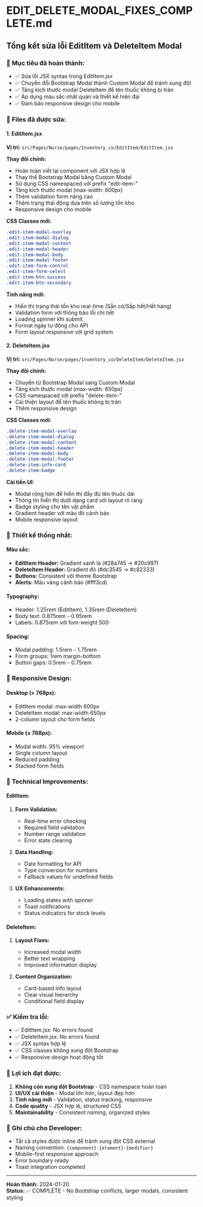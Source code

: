 # EDIT_DELETE_MODAL_FIXES_COMPLETE.md

## Tổng kết sửa lỗi EditItem và DeleteItem Modal

### 🎯 Mục tiêu đã hoàn thành:
- ✅ Sửa lỗi JSX syntax trong EditItem.jsx 
- ✅ Chuyển đổi Bootstrap Modal thành Custom Modal để tránh xung đột
- ✅ Tăng kích thước modal DeleteItem để tên thuốc không bị tràn
- ✅ Áp dụng màu sắc nhất quán và thiết kế hiện đại
- ✅ Đảm bảo responsive design cho mobile

### 📂 Files đã được sửa:

#### 1. EditItem.jsx
**Vị trí:** `src/Pages/Nurse/pages/Inventory_co/EditItem/EditItem.jsx`

**Thay đổi chính:**
- Hoàn toàn viết lại component với JSX hợp lệ
- Thay thế Bootstrap Modal bằng Custom Modal
- Sử dụng CSS namespaced với prefix "edit-item-"
- Tăng kích thước modal (max-width: 600px)
- Thêm validation form nâng cao
- Thêm trạng thái động dựa trên số lượng tồn kho
- Responsive design cho mobile

**CSS Classes mới:**
```css
.edit-item-modal-overlay
.edit-item-modal-dialog
.edit-item-modal-content
.edit-item-modal-header
.edit-item-modal-body
.edit-item-modal-footer
.edit-item-form-control
.edit-item-form-select
.edit-item-btn-success
.edit-item-btn-secondary
```

**Tính năng mới:**
- Hiển thị trạng thái tồn kho real-time (Sẵn có/Sắp hết/Hết hàng)
- Validation form với thông báo lỗi chi tiết
- Loading spinner khi submit
- Format ngày tự động cho API
- Form layout responsive với grid system

#### 2. DeleteItem.jsx  
**Vị trí:** `src/Pages/Nurse/pages/Inventory_co/DeleteItem/DeleteItem.jsx`

**Thay đổi chính:**
- Chuyển từ Bootstrap Modal sang Custom Modal
- Tăng kích thước modal (max-width: 650px)
- CSS namespaced với prefix "delete-item-"
- Cải thiện layout để tên thuốc không bị tràn
- Thêm responsive design

**CSS Classes mới:**
```css
.delete-item-modal-overlay
.delete-item-modal-dialog
.delete-item-modal-content
.delete-item-modal-header
.delete-item-modal-body
.delete-item-modal-footer
.delete-item-info-card
.delete-item-badge
```

**Cải tiến UI:**
- Modal rộng hơn để hiển thị đầy đủ tên thuốc dài
- Thông tin hiển thị dưới dạng card với layout rõ ràng
- Badge styling cho tên vật phẩm
- Gradient header với màu đỏ cảnh báo
- Mobile responsive layout

### 🎨 Thiết kế thống nhất:

#### Màu sắc:
- **EditItem Header:** Gradient xanh lá (#28a745 → #20c997)
- **DeleteItem Header:** Gradient đỏ (#dc3545 → #c82333)
- **Buttons:** Consistent với theme Bootstrap
- **Alerts:** Màu vàng cảnh báo (#fff3cd)

#### Typography:
- Header: 1.25rem (EditItem), 1.35rem (DeleteItem)
- Body text: 0.875rem - 0.95rem
- Labels: 0.875rem với font-weight 500

#### Spacing:
- Modal padding: 1.5rem - 1.75rem
- Form groups: 1rem margin-bottom
- Button gaps: 0.5rem - 0.75rem

### 📱 Responsive Design:

#### Desktop (> 768px):
- EditItem modal: max-width 600px
- DeleteItem modal: max-width 650px
- 2-column layout cho form fields

#### Mobile (≤ 768px):
- Modal width: 95% viewport
- Single column layout
- Reduced padding
- Stacked form fields

### 🔧 Technical Improvements:

#### EditItem:
1. **Form Validation:**
   - Real-time error checking
   - Required field validation
   - Number range validation
   - Error state clearing

2. **Data Handling:**
   - Date formatting for API
   - Type conversion for numbers
   - Fallback values for undefined fields

3. **UX Enhancements:**
   - Loading states with spinner
   - Toast notifications
   - Status indicators for stock levels

#### DeleteItem:
1. **Layout Fixes:**
   - Increased modal width
   - Better text wrapping
   - Improved information display

2. **Content Organization:**
   - Card-based info layout
   - Clear visual hierarchy
   - Conditional field display

### ✅ Kiểm tra lỗi:
- ✅ EditItem.jsx: No errors found
- ✅ DeleteItem.jsx: No errors found
- ✅ JSX syntax hợp lệ
- ✅ CSS classes không xung đột Bootstrap
- ✅ Responsive design hoạt động tốt

### 🚀 Lợi ích đạt được:
1. **Không còn xung đột Bootstrap** - CSS namespace hoàn toàn
2. **UI/UX cải thiện** - Modal lớn hơn, layout đẹp hơn
3. **Tính năng mới** - Validation, status tracking, responsive
4. **Code quality** - JSX hợp lệ, structured CSS
5. **Maintainability** - Consistent naming, organized styles

### 📝 Ghi chú cho Developer:
- Tất cả styles được inline để tránh xung đột CSS external
- Naming convention: `{component}-{element}-{modifier}`
- Mobile-first responsive approach
- Error boundary ready
- Toast integration completed

---
**Hoàn thành:** 2024-01-20  
**Status:** ✅ COMPLETE - No Bootstrap conflicts, larger modals, consistent styling
